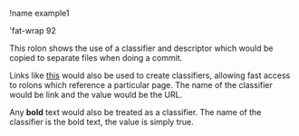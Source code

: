 !name example1

'fat-wrap 92

This rolon shows the use of a classifier and descriptor which would be copied to separate files when doing a commit.

Links like [this](https://github.com/rolonicArk/gitARK/new/master/docs) would also be used to create classifiers,
allowing fast access to rolons which reference a particular page. The name of the classifier would be link and
the value would be the URL.

Any **bold** text would also be treated as a classifier. The name of the classifier is the bold text, the value is simply true.
